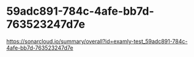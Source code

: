 # 59adc891-784c-4afe-bb7d-763523247d7e
https://sonarcloud.io/summary/overall?id=examly-test_59adc891-784c-4afe-bb7d-763523247d7e
